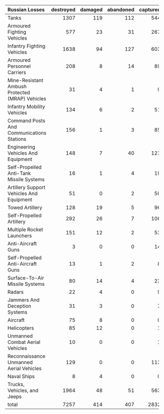 | Russian Losses                                   |   destroyed |   damaged |   abandoned |   captured |   total |
|:-------------------------------------------------|------------:|----------:|------------:|-----------:|--------:|
| Tanks                                            |        1307 |       119 |         112 |        544 |    2082 |
| Armoured Fighting Vehicles                       |         577 |        23 |          31 |        267 |     898 |
| Infantry Fighting Vehicles                       |        1638 |        94 |         127 |        603 |    2462 |
| Armoured Personnel Carriers                      |         208 |         8 |          14 |         89 |     319 |
| Mine-Resistant Ambush Protected  (MRAP) Vehicles |          31 |         4 |           1 |          9 |      45 |
| Infantry Mobility Vehicles                       |         134 |         6 |           2 |         51 |     193 |
| Command Posts And Communications Stations        |         156 |         1 |           3 |         85 |     245 |
| Engineering Vehicles And Equipment               |         148 |         7 |          40 |        121 |     316 |
| Self-Propelled Anti-Tank Missile Systems         |          16 |         1 |           4 |         19 |      40 |
| Artillery Support Vehicles And Equipment         |          51 |         0 |           2 |         50 |     103 |
| Towed Artillery                                  |         128 |        19 |           5 |         96 |     248 |
| Self-Propelled Artillery                         |         292 |        26 |           7 |        106 |     431 |
| Multiple Rocket Launchers                        |         151 |        12 |           2 |         53 |     218 |
| Anti-Aircraft Guns                               |           3 |         0 |           0 |         14 |      17 |
| Self-Propelled Anti-Aircraft Guns                |          13 |         1 |           2 |          8 |      24 |
| Surface-To-Air Missile Systems                   |          80 |        14 |           4 |         23 |     121 |
| Radars                                           |          22 |         4 |           0 |          9 |      35 |
| Jammers And Deception Systems                    |          31 |         3 |           0 |          7 |      41 |
| Aircraft                                         |          75 |         8 |           0 |          0 |      83 |
| Helicopters                                      |          85 |        12 |           0 |          1 |      98 |
| Unmanned Combat Aerial Vehicles                  |          10 |         0 |           0 |          1 |      11 |
| Reconnaissance Unmanned Aerial Vehicles          |         129 |         0 |           0 |        113 |     242 |
| Naval Ships                                      |           8 |         4 |           0 |          0 |      12 |
| Trucks, Vehicles, and Jeeps                      |        1964 |        48 |          51 |        563 |    2626 |
| total                                            |        7257 |       414 |         407 |       2832 |   10910 |